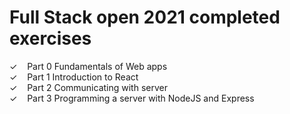 # Full Stack open 2021 completed exercises

✓ &nbsp;&nbsp; Part 0 Fundamentals of Web apps \
✓ &nbsp;&nbsp; Part 1 Introduction to React \
✓ &nbsp;&nbsp; Part 2 Communicating with server \
✓ &nbsp;&nbsp; Part 3 Programming a server with NodeJS and Express